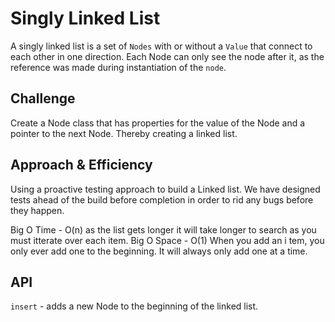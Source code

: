 # Singly Linked List

A singly linked list is a set of `Nodes` with or without a `Value` that connect to each other in one direction. Each Node can only see the node after it, as the reference was made during instantiation of the `node`.  

## Challenge

Create a Node class that has properties for the value of the Node and a pointer to the next Node. Thereby creating a linked list.

## Approach & Efficiency

Using a proactive testing approach to build a Linked list. We have designed tests ahead of the build before completion in order to rid any bugs before they happen.

Big O Time - O(n) as the list gets longer it will take longer to search as you must itterate over each item. 
Big O Space - O(1) When you add an i tem, you only ever add one to the beginning. It will always only add one at a time. 

## API

`insert` - adds a new Node to the beginning of the linked list. 
